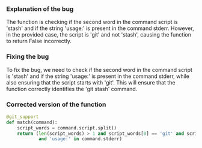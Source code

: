 ### Explanation of the bug
The function is checking if the second word in the command script is 'stash' and if the string 'usage:' is present in the command stderr. However, in the provided case, the script is 'git' and not 'stash', causing the function to return False incorrectly.

### Fixing the bug
To fix the bug, we need to check if the second word in the command script is 'stash' and if the string 'usage:' is present in the command stderr, while also ensuring that the script starts with 'git'. This will ensure that the function correctly identifies the 'git stash' command.

### Corrected version of the function
```python
@git_support
def match(command):
    script_words = command.script.split()
    return (len(script_words) > 1 and script_words[0] == 'git' and script_words[1] == 'stash'
            and 'usage:' in command.stderr)
```